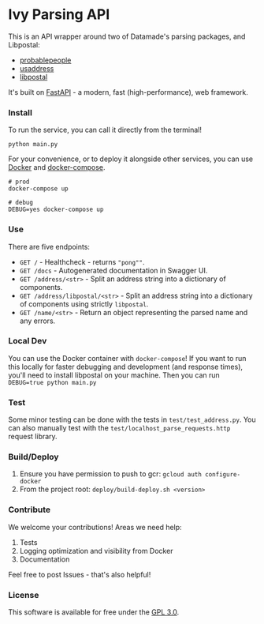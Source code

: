 # Ivy Parsing API

This is an API wrapper around two of Datamade's parsing packages, and Libpostal:
 
* [probablepeople](https://github.com/datamade/probablepeople)
* [usaddress](https://github.com/datamade/usaddress)
* [libpostal](https://github.com/openvenues/libpostal)

It's built on [FastAPI](https://fastapi.tiangolo.com) - a modern, fast (high-performance), web framework.

### Install

To run the service, you can call it directly from the terminal!

```
python main.py
```

For your convenience, or to deploy it alongside other services, you can use [Docker](https://docs.docker.com/install/) and [docker-compose](https://docs.docker.com/compose/install/).

```
# prod
docker-compose up

# debug
DEBUG=yes docker-compose up
```

### Use

There are five endpoints:
* `GET /` - Healthcheck - returns `"pong""`.
* `GET /docs` - Autogenerated documentation in Swagger UI.
* `GET /address/<str>` - Split an address string into a dictionary of components.
* `GET /address/libpostal/<str>` - Split an address string into a dictionary of components using strictly `libpostal`.
* `GET /name/<str>` - Return an object representing the parsed name and any errors.

### Local Dev

You can use the Docker container with `docker-compose`!
If you want to run this locally for faster debugging and development (and response times), you'll need to install libpostal on your machine.
Then you can run `DEBUG=true python main.py`

### Test

Some minor testing can be done with the tests in `test/test_address.py`.
You can also manually test with the `test/localhost_parse_requests.http` request library.

### Build/Deploy

1. Ensure you have permission to push to gcr: `gcloud auth configure-docker`
2. From the project root: `deploy/build-deploy.sh <version>`

### Contribute

We welcome your contributions! Areas we need help:

1. Tests
2. Logging optimization and visibility from Docker
3. Documentation

Feel free to post Issues - that's also helpful!

### License

This software is available for free under the [GPL 3.0](https://opensource.org/licenses/GPL-3.0).
